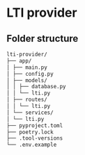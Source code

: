 # LTI provider

## Folder structure

```markdown
lti-provider/
├── app/
│ ├── main.py
│ ├── config.py
│ ├── models/
│ │ ├── database.py
│ │ └── lti.py
│ ├── routes/
│ │ └── lti.py
│ └── services/
│ └── lti.py
├── pyproject.toml
├── poetry.lock
├── .tool-versions
└── .env.example
```
